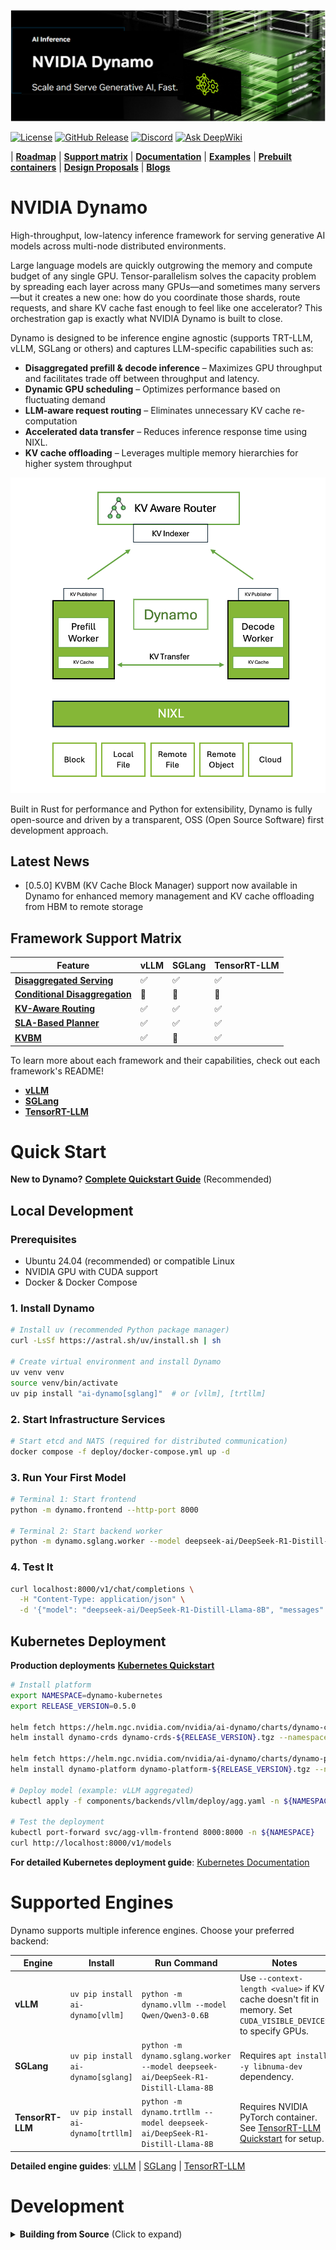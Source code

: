 <!--
SPDX-FileCopyrightText: Copyright (c) 2024-2025 NVIDIA CORPORATION & AFFILIATES. All rights reserved.
SPDX-License-Identifier: Apache-2.0

Licensed under the Apache License, Version 2.0 (the "License");
you may not use this file except in compliance with the License.
You may obtain a copy of the License at

http://www.apache.org/licenses/LICENSE-2.0

Unless required by applicable law or agreed to in writing, software
distributed under the License is distributed on an "AS IS" BASIS,
WITHOUT WARRANTIES OR CONDITIONS OF ANY KIND, either express or implied.
See the License for the specific language governing permissions and
limitations under the License.
-->
![Dynamo banner](./docs/images/frontpage-banner.png)

[![License](https://img.shields.io/badge/License-Apache_2.0-blue.svg)](https://opensource.org/licenses/Apache-2.0)
[![GitHub Release](https://img.shields.io/github/v/release/ai-dynamo/dynamo)](https://github.com/ai-dynamo/dynamo/releases/latest)
[![Discord](https://dcbadge.limes.pink/api/server/D92uqZRjCZ?style=flat)](https://discord.gg/D92uqZRjCZ)
[![Ask DeepWiki](https://deepwiki.com/badge.svg)](https://deepwiki.com/ai-dynamo/dynamo)

| **[Roadmap](https://github.com/ai-dynamo/dynamo/issues/762)** | **[Support matrix](https://github.com/ai-dynamo/dynamo/blob/main/docs/support_matrix.md)** | **[Documentation](https://docs.nvidia.com/dynamo/latest/index.html)** | **[Examples](https://github.com/ai-dynamo/dynamo/tree/main/examples)** | **[Prebuilt containers](https://catalog.ngc.nvidia.com/orgs/nvidia/teams/ai-dynamo/collections/ai-dynamo)** | **[Design Proposals](https://github.com/ai-dynamo/enhancements)** | **[Blogs](https://developer.nvidia.com/blog/tag/nvidia-dynamo)**

# NVIDIA Dynamo

High-throughput, low-latency inference framework for serving generative AI models across multi-node distributed environments.

Large language models are quickly outgrowing the memory and compute budget of any single GPU. Tensor-parallelism solves the capacity problem by spreading each layer across many GPUs—and sometimes many servers—but it creates a new one: how do you coordinate those shards, route requests, and share KV cache fast enough to feel like one accelerator? This orchestration gap is exactly what NVIDIA Dynamo is built to close.

Dynamo is designed to be inference engine agnostic (supports TRT-LLM, vLLM, SGLang or others) and captures LLM-specific capabilities such as:

- **Disaggregated prefill & decode inference** – Maximizes GPU throughput and facilitates trade off between throughput and latency.
- **Dynamic GPU scheduling** – Optimizes performance based on fluctuating demand
- **LLM-aware request routing** – Eliminates unnecessary KV cache re-computation
- **Accelerated data transfer** – Reduces inference response time using NIXL.
- **KV cache offloading** – Leverages multiple memory hierarchies for higher system throughput

<p align="center">
  <img src="./docs/images/frontpage-architecture.png" alt="Dynamo architecture" width="600" />
</p>

Built in Rust for performance and Python for extensibility, Dynamo is fully open-source and driven by a transparent, OSS (Open Source Software) first development approach.

## Latest News

* [0.5.0] KVBM (KV Cache Block Manager) support now available in Dynamo for enhanced memory management and KV cache offloading from HBM to remote storage

## Framework Support Matrix

| Feature | vLLM | SGLang | TensorRT-LLM |
|---------|----------------------|----------------------------|----------------------------------------|
| [**Disaggregated Serving**](/docs/architecture/disagg_serving.md) | ✅ | ✅ | ✅ |
| [**Conditional Disaggregation**](/docs/architecture/disagg_serving.md#conditional-disaggregation) | 🚧 | 🚧 | 🚧 |
| [**KV-Aware Routing**](/docs/architecture/kv_cache_routing.md) | ✅ | ✅ | ✅ |
| [**SLA-Based Planner**](/docs/architecture/sla_planner.md) | ✅ | ✅ | ✅ |
| [**KVBM**](/docs/architecture/kvbm_architecture.md) | ✅ | 🚧 | ✅ |

To learn more about each framework and their capabilities, check out each framework's README!
- **[vLLM](components/backends/vllm/README.md)**
- **[SGLang](components/backends/sglang/README.md)**
- **[TensorRT-LLM](components/backends/trtllm/README.md)**

# Quick Start

**New to Dynamo?** **[Complete Quickstart Guide](quickstart.md)** (Recommended)

## Local Development

### Prerequisites
- Ubuntu 24.04 (recommended) or compatible Linux
- NVIDIA GPU with CUDA support
- Docker & Docker Compose

### 1. Install Dynamo
```bash
# Install uv (recommended Python package manager)
curl -LsSf https://astral.sh/uv/install.sh | sh

# Create virtual environment and install Dynamo
uv venv venv
source venv/bin/activate
uv pip install "ai-dynamo[sglang]"  # or [vllm], [trtllm]
```

### 2. Start Infrastructure Services
```bash
# Start etcd and NATS (required for distributed communication)
docker compose -f deploy/docker-compose.yml up -d
```

### 3. Run Your First Model
```bash
# Terminal 1: Start frontend
python -m dynamo.frontend --http-port 8000

# Terminal 2: Start backend worker  
python -m dynamo.sglang.worker --model deepseek-ai/DeepSeek-R1-Distill-Llama-8B --skip-tokenizer-init
```

### 4. Test It
```bash
curl localhost:8000/v1/chat/completions \
  -H "Content-Type: application/json" \
  -d '{"model": "deepseek-ai/DeepSeek-R1-Distill-Llama-8B", "messages": [{"role": "user", "content": "Hello!"}], "max_tokens": 50}'
```

## Kubernetes Deployment

**Production deployments** **[Kubernetes Quickstart](quickstart.md#kubernetes-quickstart)**

```bash
# Install platform
export NAMESPACE=dynamo-kubernetes
export RELEASE_VERSION=0.5.0

helm fetch https://helm.ngc.nvidia.com/nvidia/ai-dynamo/charts/dynamo-crds-${RELEASE_VERSION}.tgz
helm install dynamo-crds dynamo-crds-${RELEASE_VERSION}.tgz --namespace default

helm fetch https://helm.ngc.nvidia.com/nvidia/ai-dynamo/charts/dynamo-platform-${RELEASE_VERSION}.tgz
helm install dynamo-platform dynamo-platform-${RELEASE_VERSION}.tgz --namespace ${NAMESPACE} --create-namespace

# Deploy model (example: vLLM aggregated)
kubectl apply -f components/backends/vllm/deploy/agg.yaml -n ${NAMESPACE}

# Test the deployment
kubectl port-forward svc/agg-vllm-frontend 8000:8000 -n ${NAMESPACE}
curl http://localhost:8000/v1/models
```

**For detailed Kubernetes deployment guide**: [Kubernetes Documentation](docs/kubernetes/README.md)

# Supported Engines

Dynamo supports multiple inference engines. Choose your preferred backend:

| Engine | Install | Run Command | Notes |
|--------|---------|-------------|-------|
| **vLLM** | `uv pip install ai-dynamo[vllm]` | `python -m dynamo.vllm --model Qwen/Qwen3-0.6B` | Use `--context-length <value>` if KV cache doesn't fit in memory. Set `CUDA_VISIBLE_DEVICES` to specify GPUs. |
| **SGLang** | `uv pip install ai-dynamo[sglang]` | `python -m dynamo.sglang.worker --model deepseek-ai/DeepSeek-R1-Distill-Llama-8B` | Requires `apt install -y libnuma-dev` dependency. |
| **TensorRT-LLM** | `uv pip install ai-dynamo[trtllm]` | `python -m dynamo.trtllm --model deepseek-ai/DeepSeek-R1-Distill-Llama-8B` | Requires NVIDIA PyTorch container. See [TensorRT-LLM Quickstart](quickstart.md#tensorrt-llm-backend) for setup. |

**Detailed engine guides**: [vLLM](components/backends/vllm/README.md) | [SGLang](components/backends/sglang/README.md) | [TensorRT-LLM](components/backends/trtllm/README.md)

# Development

<details>
<summary><strong>Building from Source</strong> (Click to expand)</summary>

**For contributors and advanced users**

### Prerequisites

**Ubuntu:**
```bash
sudo apt install -y build-essential libhwloc-dev libudev-dev pkg-config libclang-dev protobuf-compiler python3-dev cmake
```

**macOS:**
- [Homebrew](https://brew.sh/)
```bash
# if brew is not installed on your system, install it
/bin/bash -c "$(curl -fsSL https://raw.githubusercontent.com/Homebrew/install/HEAD/install.sh)"
```
- [Xcode](https://developer.apple.com/xcode/)

```bash
brew install cmake protobuf

## Check that Metal is accessible
xcrun -sdk macosx metal
```
If Metal is accessible, you should see an error like `metal: error: no input files`, which confirms it is installed correctly.

### Install Rust

```bash
curl --proto '=https' --tlsv1.2 -sSf https://sh.rustup.rs | sh
source $HOME/.cargo/env
```

### Create a Python virtual env:

Follow the instructions in [uv installation](https://docs.astral.sh/uv/#installation) guide to install uv if you don't have `uv` installed. Once uv is installed, create a virtual environment and activate it.

- Install uv
```bash
curl -LsSf https://astral.sh/uv/install.sh | sh
```

- Create a virtual environment
```bash
uv venv dynamo
source dynamo/bin/activate
```

### Install build tools

```bash
uv pip install pip maturin
```

[Maturin](https://github.com/PyO3/maturin) is the Rust<->Python bindings build tool.

### Build the Rust bindings

```bash
cd lib/bindings/python
maturin develop --uv
```

### Install the wheel

```bash
cd $PROJECT_ROOT
uv pip install .
# For development, use
export PYTHONPATH="${PYTHONPATH}:$(pwd)/components/frontend/src:$(pwd)/components/planner/src:$(pwd)/components/backends/vllm/src:$(pwd)/components/backends/sglang/src:$(pwd)/components/backends/trtllm/src:$(pwd)/components/backends/llama_cpp/src:$(pwd)/components/backends/mocker/src"
```

> [!Note]
> Editable (`-e`) does not work because the `dynamo` package is split over multiple directories, one per backend.

You should now be able to run `python -m dynamo.frontend`.

Remember that nats and etcd must be running (see earlier).

Set the environment variable `DYN_LOG` to adjust the logging level; for example, `export DYN_LOG=debug`. It has the same syntax as `RUST_LOG`.

If you use vscode or cursor, we have a .devcontainer folder built on [Microsofts Extension](https://code.visualstudio.com/docs/devcontainers/containers). For instructions see the [ReadMe](.devcontainer/README.md) for more details.

</details>
